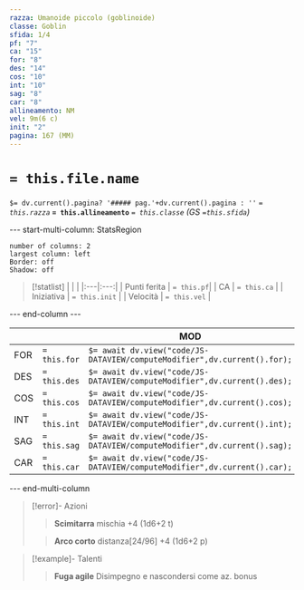 ```yaml
---
razza: Umanoide piccolo (goblinoide)
classe: Goblin
sfida: 1/4
pf: "7"
ca: "15"
for: "8"
des: "14"
cos: "10"
int: "10"
sag: "8"
car: "8"
allineamento: NM
vel: 9m(6 c)
init: "2"
pagina: 167 (MM)
---
```

# `= this.file.name` 
 `$= dv.current().pagina? '##### pag.'+dv.current().pagina : ''`
*`= this.razza`* **`= this.allineamento`** 
*`= this.classe`*
*(GS `=this.sfida`)*

--- start-multi-column: StatsRegion

```column-settings  
number of columns: 2  
largest column: left
Border: off
Shadow: off
```

> [!statlist]
> | | |
> |:---|:---:|
> | Punti ferita | `= this.pf`|
> | CA | `= this.ca` |
> | Iniziativa | `= this.init` |
> | Velocità | `= this.vel` |
> 

--- end-column ---

|     |              | MOD                                                                      |
| --- | ------------ | ------------------------------------------------------------------------ |
| FOR | `= this.for` | `$= await dv.view("code/JS-DATAVIEW/computeModifier",dv.current().for);` |
| DES | `= this.des` | `$= await dv.view("code/JS-DATAVIEW/computeModifier",dv.current().des);` |
| COS | `= this.cos` | `$= await dv.view("code/JS-DATAVIEW/computeModifier",dv.current().cos);` |
| INT | `= this.int` | `$= await dv.view("code/JS-DATAVIEW/computeModifier",dv.current().int);` |
| SAG | `= this.sag` | `$= await dv.view("code/JS-DATAVIEW/computeModifier",dv.current().sag);` |
| CAR | `= this.car` | `$= await dv.view("code/JS-DATAVIEW/computeModifier",dv.current().car);` |

--- end-multi-column

> [!error]- Azioni
>> **Scimitarra**
>> mischia +4 (1d6+2 t)
>
>> **Arco corto**
>> distanza[24/96] +4 (1d6+2 p)
>
>

> [!example]- Talenti
>> **Fuga agile**
>> Disimpegno e nascondersi come az. bonus
>
